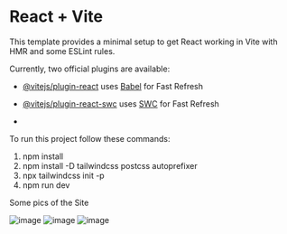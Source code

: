 # React + Vite

This template provides a minimal setup to get React working in Vite with HMR and some ESLint rules.

Currently, two official plugins are available:

- [@vitejs/plugin-react](https://github.com/vitejs/vite-plugin-react/blob/main/packages/plugin-react/README.md) uses [Babel](https://babeljs.io/) for Fast Refresh
- [@vitejs/plugin-react-swc](https://github.com/vitejs/vite-plugin-react-swc) uses [SWC](https://swc.rs/) for Fast Refresh

- 
To run this project follow these commands:

1. npm install
2. npm install -D tailwindcss postcss autoprefixer
3. npx tailwindcss init -p
4. npm run dev

Some pics of the Site

![image](https://github.com/satyam24-11/Aerothon-6.0/assets/103444868/247111d3-2e87-42c4-979b-5be6734e2fbc)
![image](https://github.com/satyam24-11/Aerothon-6.0/assets/103444868/3d6fcb8e-c924-44c3-8369-9dd6b0d2ffa1)
![image](https://github.com/satyam24-11/Aerothon-6.0/assets/103444868/37714868-97ef-47dd-acea-4f8454af85ee)


